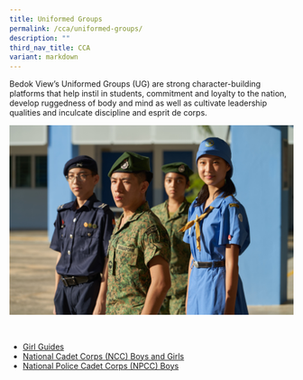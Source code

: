 ```yaml
---
title: Uniformed Groups
permalink: /cca/uniformed-groups/
description: ""
third_nav_title: CCA
variant: markdown
---
```

Bedok View’s Uniformed Groups (UG) are strong character-building platforms that help instil in students, commitment and loyalty to the nation, develop ruggedness of body and mind as well as cultivate leadership qualities and inculcate discipline and esprit de corps.

![](/images/Our_UGs___L12.jpg)

<br>

*  [Girl Guides](/cca/uniformed-groups/girl-guides/)
*  [National Cadet Corps (NCC) Boys and Girls](/cca/uniformed-groups/national-cadet-corps-ncc-land-boys/)
* [National Police Cadet Corps (NPCC) Boys](/cca/uniformed-groups/national-police-cadet-corps-npcc-boys/)